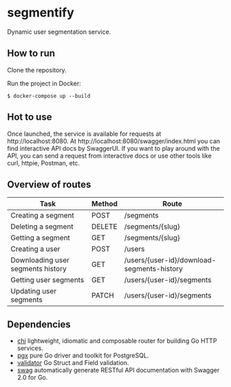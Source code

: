 
# segmentify

Dynamic user segmentation service.

## How to run
Clone the repository.

Run the project in Docker:
```
$ docker-compose up --build
```

## Hot to use
Once launched, the service is available for requests at http://localhost:8080.
At http://localhost:8080/swagger/index.html you can find interactive API docs by SwaggerUI. If you want to play around with the API, you can send a request from interactive docs or use other tools like curl, httpie, Postman, etc.

## Overview of routes
| Task | Method | Route |
| --- | --- | --- |
|Creating a segment | POST | /segments |
|Deleting a segment | DELETE | /segments/{slug} |
|Getting a segment | GET | /segments/{slug} |
|Creating a user | POST | /users |
|Downloading user segments history | GET | /users/{user-id}/download-segments-history |
|Getting user segments | GET | /users/{user-id}/segments |
|Updating user segments | PATCH | /users/{user-id}/segments |

## Dependencies
- [chi](https://github.com/go-chi/chi) lightweight, idiomatic and composable router for building Go HTTP services.
- [pgx](https://github.com/jackc/pgx) pure Go driver and toolkit for PostgreSQL.
- [validator](https://github.com/go-playground/validator) Go Struct and Field validation.
- [swag](https://github.com/swaggo/swag) automatically generate RESTful API documentation with Swagger 2.0 for Go.